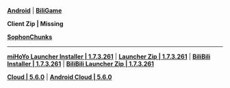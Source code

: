 **[Android](https://autopatchcn.yuanshen.com/client_app/download/Android/20250427153413_1kLIh8wFZegAqpHw/ydweb/yuanshen_5.6.0.apk)** | **[BiliGame](https://pkg.biligame.com/games/ys_5.6.0_32604286_32602175_20250428_114023_0fea0.apk)**

**Client Zip | Missing**

**[SophonChunks](https://downloader-api.mihoyo.com/downloader/sophon_chunk/api/getBuild?branch=main&package_id=8xfMve0uwQ&password=CW8GbLNU8f&tag=5.6.0)**

---

**[miHoYo Launcher Installer | 1.7.3.261](https://autopatchcn.yuanshen.com/client_app/download/launcher/20250508182406_qVf7ZaTdA9uIdSJ7/pcbackup318/yuanshen_setup_202504252103.exe)** | **[Launcher Zip | 1.7.3.261](https://hyp-webstatic.mihoyo.com/hyp-client/jGHBHlcOq1_1.7.3.261_1_1_cps_hyp_cn_jGHBHlcOq1_27mihoyo_202505081113_ZehegatX.zip)** | **[BiliBili Installer | 1.7.3.261](https://pkg.biligame.com/games/yuanshen_setup_202504251951/084464/yuanshen_setup_202504251951.exe)** | **[BiliBili Launcher Zip | 1.7.3.261](https://hyp-webstatic.mihoyo.com/hyp-client/umfgRO5gh5_1.7.3.261_14_0_cps_hk4e_cn_umfgRO5gh5_16mihoyo_202504251949_TMwNJvMc.zip)**

**[Cloud | 5.6.0](https://autopatchcn.yuanshen.com/client_app/download/cloudgame/pc/20250428174553_k8jeUbLioiRn1bU2/cbu102/yscloud_5.6.0.exe)** | **[Android Cloud | 5.6.0](https://autopatchcn.yuanshen.com/client_app/download/cloudgame/android/20250428174523_Qi3tyc16WLXFpm1o/cyydweb/yscloud_5.6.0.apk)**
